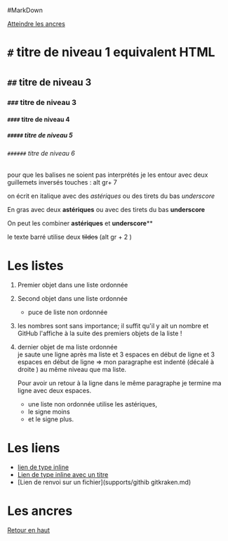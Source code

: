 #MarkDown

<a name="top">

[Atteindre les ancres](#ancres)

# `#` titre de niveau 1 equivalent HTML <h1></h1>
## `##` titre de niveau 3
### `###` titre de niveau 3
#### `####` titre de niveau 4
##### `#####` titre de niveau 5
###### `######` titre de niveau 6

pour que les balises ne soient pas interprétés je les entour avec deux guillemets inversés touches : alt gr+ 7

on écrit en italique avec des *astériques* ou des tirets du bas _underscore_

En gras avec deux **astériques** ou avec des tirets du bas __underscore__

On peut les combiner **astériques** et __underscore__**

le texte barré utilise deux ~~tildes~~ (alt gr + 2 )

# Les listes

1. Premier objet dans une liste ordonnée
2. Second objet dans une liste ordonnée
     * puce de liste non ordonnée
18. les nombres sont sans importance; il suffit qu'il y ait un nombre et GitHub l'affiche à la suite des premiers objets de la liste !
4. dernier objet de ma liste ordonnée                                                                               
     je saute une ligne après ma liste et 3 espaces en début de ligne et 3 espaces en début de ligne => mon paragraphe est indenté (décalé à droite ) au même niveau que ma liste.

    Pour avoir un retour à la ligne dans le même paragraphe je termine ma ligne avec deux espaces.     
     * une liste non ordonnée utilise les astériques,
     - le signe moins
     + et le signe plus.
# Les liens

   * [lien de type inline](https://www.google.com)   
   * [Lien de type inline avec un titre](https://www.google.com "Accueil de Google")
   * [Lien de renvoi sur un fichier](supports/githib gitkraken.md)


# Les ancres

<a name="ancres">

[Retour en haut]("#top)
